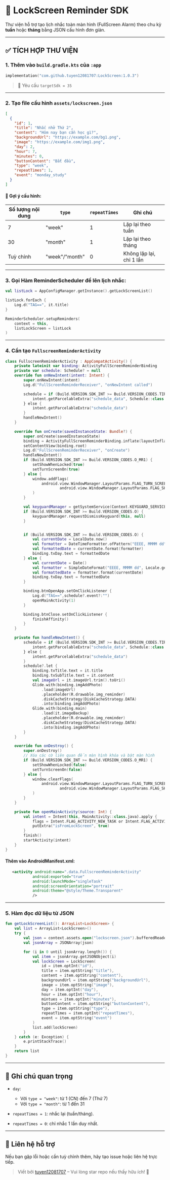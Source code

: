 
# 📱 LockScreen Reminder SDK

Thư viện hỗ trợ tạo lịch nhắc toàn màn hình (FullScreen Alarm) theo chu kỳ **tuần** hoặc **tháng** bằng JSON cấu hình đơn giản.

---

## ✅ TÍCH HỢP THƯ VIỆN

### 1. Thêm vào `build.gradle.kts` của `:app`

```kotlin
implementation("com.github.tuyen12081707:LockScreen:1.0.3")
```

> 🔧 Yêu cầu `targetSdk = 35`

---

### 2. Tạo file cấu hình `assets/lockscreen.json`

```json
[
  {
    "id": 1,
    "title": "Nhắc nhở Thứ 2",
    "content": "Hôm nay bạn cần học gì?",
    "backgroundUrl": "https://example.com/bg1.png",
    "image": "https://example.com/img1.png",
    "day": 2,
    "hour": 7,
    "minutes": 0,
    "buttonContent": "Bắt đầu",
    "type": "week",
    "repeatTimes": 1,
    "event": "monday_study"
  }
]
```

#### 📌 Gợi ý cấu hình:
| Số lượng nội dung | `type`  | `repeatTimes` | Ghi chú                         |
|-------------------|---------|----------------|----------------------------------|
| 7                 | "week"  | 1              | Lặp lại theo tuần               |
| 30                | "month" | 1              | Lặp lại theo tháng              |
| Tuỳ chỉnh         | "week"/"month" | 0 | Không lặp lại, chỉ 1 lần        |

---

### 3. Gọi Hàm ReminderScheduler để lên lịch nhắc:

```kotlin
val listLock = AppConfigManager.getInstance().getLockScreenList()

listLock.forEach {
    Log.d("TAG==", it.title)
}

ReminderScheduler.setupReminders(
    context = this,
    listLockScreen = listLock
)
```

---

### 4. Cần tạo `FullscreenReminderActivity`

```kotlin
class FullscreenReminderActivity : AppCompatActivity() {
    private lateinit var binding: ActivityFullScreenReminderBinding
    private var schedule: Schedule? = null
    override fun onNewIntent(intent: Intent) {
        super.onNewIntent(intent)
        Log.d("FullScreenReminderReceiver", "onNewIntent called")

        schedule = if (Build.VERSION.SDK_INT >= Build.VERSION_CODES.TIRAMISU) {
            intent.getParcelableExtra("schedule_data", Schedule::class.java)
        } else {
            intent.getParcelableExtra("schedule_data")
        }
        handleNewIntent()
    }

    override fun onCreate(savedInstanceState: Bundle?) {
        super.onCreate(savedInstanceState)
        binding = ActivityFullScreenReminderBinding.inflate(layoutInflater)
        setContentView(binding.root)
        Log.d("FullScreenReminderReceiver", "onCreate")
        handleNewIntent()
        if (Build.VERSION.SDK_INT >= Build.VERSION_CODES.O_MR1) {
            setShowWhenLocked(true)
            setTurnScreenOn(true)
        } else {
            window.addFlags(
                android.view.WindowManager.LayoutParams.FLAG_TURN_SCREEN_ON or
                        android.view.WindowManager.LayoutParams.FLAG_SHOW_WHEN_LOCKED
            )
        }

        val keyguardManager = getSystemService(Context.KEYGUARD_SERVICE) as KeyguardManager
        if (Build.VERSION.SDK_INT >= Build.VERSION_CODES.O) {
            keyguardManager.requestDismissKeyguard(this, null)
        }


        if (Build.VERSION.SDK_INT >= Build.VERSION_CODES.O) {
            val currentDate = LocalDate.now()
            val formatter = DateTimeFormatter.ofPattern("EEEE, MMMM dd")
            val formattedDate = currentDate.format(formatter)
            binding.tvDay.text = formattedDate
        } else {
            val currentDate = Date()
            val formatter = SimpleDateFormat("EEEE, MMMM dd", Locale.getDefault())
            val formattedDate = formatter.format(currentDate)
            binding.tvDay.text = formattedDate
        }

        binding.btnOpenApp.setOnClickListener {
            Log.d("TAG==",schedule?.event?:"")
            openMainActivity(1)
        }

        binding.btnClose.setOnClickListener {
            finishAffinity()
        }
    }

    private fun handleNewIntent() {
        schedule = if (Build.VERSION.SDK_INT >= Build.VERSION_CODES.TIRAMISU) {
            intent.getParcelableExtra("schedule_data", Schedule::class.java)
        } else {
            intent.getParcelableExtra("schedule_data")
        }
        schedule?.let {
            binding.tvTitle.text = it.title
            binding.tvSubTitle.text = it.content
            val imageUrl = it.imageUrl.trim().toUri()
            Glide.with(binding.imgAddPhoto)
                .load(imageUrl)
                .placeholder(R.drawable.img_reminder)
                .diskCacheStrategy(DiskCacheStrategy.DATA)
                .into(binding.imgAddPhoto)
            Glide.with(binding.main)
                .load(it.imageBackup)
                .placeholder(R.drawable.img_reminder)
                .diskCacheStrategy(DiskCacheStrategy.DATA)
                .into(binding.imgAddPhoto)
        }
    }

    override fun onDestroy() {
        super.onDestroy()
        // Xóa các cờ liên quan đến màn hình khóa và bật màn hình
        if (Build.VERSION.SDK_INT >= Build.VERSION_CODES.O_MR1) {
            setShowWhenLocked(false)
            setTurnScreenOn(false)
        } else {
            window.clearFlags(
                android.view.WindowManager.LayoutParams.FLAG_TURN_SCREEN_ON or
                        android.view.WindowManager.LayoutParams.FLAG_SHOW_WHEN_LOCKED
            )
        }
    }

    private fun openMainActivity(source: Int) {
        val intent = Intent(this, MainActivity::class.java).apply {
            flags = Intent.FLAG_ACTIVITY_NEW_TASK or Intent.FLAG_ACTIVITY_CLEAR_TOP
            putExtra("isFromLockScreen", true)
        }
        finish()
        startActivity(intent)
    }
}
```

#### Thêm vào AndroidManifest.xml:

```xml
   <activity android:name=".data.FullscreenReminderActivity"
            android:exported="true"
            android:launchMode="singleTask"
            android:screenOrientation="portrait"
            android:theme="@style/Theme.Transparent"
            />
```

---

### 5. Hàm đọc dữ liệu từ JSON

```kotlin
fun getLockScreenList(): ArrayList<LockScreen> {
    val list = ArrayList<LockScreen>()
    try {
        val json = context.assets.open("lockscreen.json").bufferedReader().use { it.readText() }
        val jsonArray = JSONArray(json)

        for (i in 0 until jsonArray.length()) {
            val item = jsonArray.getJSONObject(i)
            val lockScreen = LockScreen(
                id = item.optInt("id"),
                title = item.optString("title"),
                content = item.optString("content"),
                backgroundUrl = item.optString("backgroundUrl"),
                image = item.optString("image"),
                day = item.optInt("day"),
                hour = item.optInt("hour"),
                mintues = item.optInt("minutes"),
                buttonContent = item.optString("buttonContent"),
                type = item.optString("type"),
                repeatTimes = item.optInt("repeatTimes"),
                event = item.optString("event")
            )
            list.add(lockScreen)
        }
    } catch (e: Exception) {
        e.printStackTrace()
    }
    return list
}
```

---

## 📌 Ghi chú quan trọng

- `day`:
    - Với `type = "week"`: từ 1 (CN) đến 7 (Thứ 7)
    - Với `type = "month"`: từ 1 đến 31

- `repeatTimes = 1`: nhắc lại (tuần/tháng).
- `repeatTimes = 0`: chỉ nhắc 1 lần duy nhất.

---

## 📧 Liên hệ hỗ trợ

Nếu bạn gặp lỗi hoặc cần tuỳ chỉnh thêm, hãy tạo issue hoặc liên hệ trực tiếp.

> Viết bởi [tuyen12081707](https://github.com/tuyen12081707) – Vui lòng star repo nếu thấy hữu ích! 🌟
